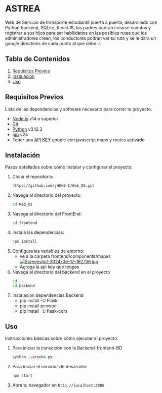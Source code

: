 # ASTREA

Web de Servicio de transporte estudiantil puerta a puerta, desarollado con Python backend, SQLite, ReactJS, los padres podran crearse cuentas y registrar a sus hijos para ser habilidados en las posibles rutas que los administradores creen, los conductores podran ver su ruta y se le dara un google directions de cada punto al que debe ir.

## Tabla de Contenidos
1. [Requisitos Previos](#requisitos-previos)
2. [Instalación](#instalación)
3. [Uso](#uso)

## Requisitos Previos

Lista de las dependencias y software necesario para correr tu proyecto.

- [Node.js](https://nodejs.org/) v14 o superior
- [Git](https://git-scm.com/)
- [Python](https://www.python.org/) v3.12.3
- [pip](https://www.python.org/)  v24
- Tener una [API KEY](https://developers.google.com/maps/documentation/javascript/controls) google con javascript maps y routes activado 


## Instalación

Pasos detallados sobre cómo instalar y configurar el proyecto.

1. Clona el repositorio:
    ```bash
    https://github.com/jHOkE-C/Web_OS.git
    ```
2. Navega al directorio del proyecto:
    ```bash
    cd Web_Os
    ```
3. Navega al directorio del FrontEnd:
    ```bash
    cd frontend 
    ```
4. Instala las dependencias:
    ```bash
    npm install
    ```
5. Configura las variables de entorno:
    - ve a la carpeta frontend/components/mapas
[![Screenshot-2024-06-17-162736.jpg](https://i.postimg.cc/50VD7P5w/Screenshot-2024-06-17-162736.jpg)](https://postimg.cc/PLS6NQRx)
    - Agrega la api key que tengas
6. Navega al directorio del backend en el proyecto
    ```bash
    cd ..
    cd backend
    ```
7. Instalacion dependencias Backend
    - pip install -U Flask
    - pip install peewee
    - pip install -U flask-cors

## Uso

Instrucciones básicas sobre cómo ejecutar el proyecto.

1. Para iniciar la coneccion con la Backend-frontend-BD
    ```bash
    python .\prueba.py
    ```
2. Para iniciar el servidor de desarrollo:
    ```bash
    npm start
    ```
3. Abre tu navegador en `http://localhost:3000`

